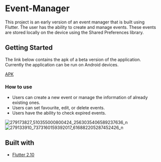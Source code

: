 # Event-Manager
This project is an early version of an event manager that is built using Flutter. The user has the ability to create and manage events. These events are stored locally on the device using the Shared Preferences library. 

## Getting Started

The link below contains the apk of a beta version of the application. Currently the application can be run on Android devices.

[APK](https://drive.google.com/file/d/1zCH1KL-OCKzT8Peb6k7SftXZueeQ_Oln/view?usp=sharing)

### How to use

- Users can create a new event or manage the information of already existing ones.
- Users can set favourite, edit, or delete events.
- Users have the ability to check expired events.


![279173827_510355000800424_2563035406589237636_n](https://user-images.githubusercontent.com/99279342/166103346-e86fb5b7-0b87-4aa5-b32d-27e5083d2863.jpg)
![279133910_7373160159392017_616882205287452426_n](https://user-images.githubusercontent.com/99279342/166103348-343ed074-6000-4752-9b14-5c7bcd9ee4e1.jpg)



## Built with

* [Flutter 2.10](https://flutter.dev/?gclid=CjwKCAiA6Y2QBhAtEiwAGHybPcVyifrnxlpAIyg2l9Oaow79u_W2-IJoxEPYWu8zdTVh0qYXMAEtvxoC2LUQAvD_BwE&gclsrc=aw.ds)
